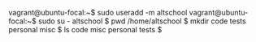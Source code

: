vagrant@ubuntu-focal:~$ sudo useradd -m altschool
vagrant@ubuntu-focal:~$ sudo su - altschool
$ pwd
/home/altschool
$ mkdir code tests personal misc
$ ls
code  misc  personal  tests
$ 